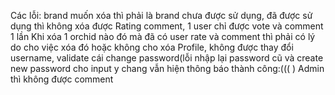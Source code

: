 Các lỗi:
brand muốn xóa thì phải là brand chưa được sử dụng, đã được sử dụng thì không xóa được
Rating comment, 1 user chỉ được vote và comment 1 lần
Khi xóa 1 orchid nào đó mà đã có user rate và comment thì phải có lý do cho việc xóa đó hoặc không cho xóa
Profile, không được thay đổi username, validate cái change password(lỗi nhập lại password cũ và create new password cho input y chang vẫn hiện thông báo thành công:((( )
Admin thì không được comment
